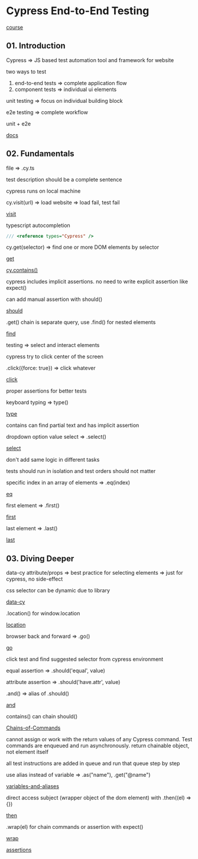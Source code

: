 # Cypress End-to-End Testing

[course](https://www.udemy.com/course/cypress-end-to-end-testing-getting-started/)

## 01. Introduction

Cypress => JS based test automation tool and framework for website

two ways to test

1. end-to-end tests => complete application flow
2. component tests => individual ui elements

unit testing => focus on individual building block

e2e testing => complete workflow

unit + e2e

[docs](https://docs.cypress.io/guides/overview/why-cypress)

## 02. Fundamentals

file => .cy.ts

test description should be a complete sentence

cypress runs on local machine

cy.visit(url) => load website => load fail, test fail

[visit](https://docs.cypress.io/api/commands/visit)

typescript autocompletion

```js
/// <reference types="Cypress" />
```

cy.get(selector) => find one or more DOM elements by selector

[get](https://docs.cypress.io/api/commands/get)

[cy.contains()](https://docs.cypress.io/api/commands/contains)

cypress includes implicit assertions. no need to write explicit assertion like expect()

can add manual assertion with should()

[should](https://docs.cypress.io/api/commands/should)

.get() chain is separate query, use .find() for nested elements

[find](https://docs.cypress.io/api/commands/find)

testing => select and interact elements

cypress try to click center of the screen

.click({force: true}) => click whatever

[click](https://docs.cypress.io/api/commands/click)

proper assertions for better tests

keyboard typing => type()

[type](https://docs.cypress.io/api/commands/type)

contains can find partial text and has implicit assertion

dropdown option value select => .select()

[select](https://docs.cypress.io/api/commands/select)

don't add same logic in different tasks

tests should run in isolation and test orders should not matter

specific index in an array of elements => .eq(index)

[eq](https://docs.cypress.io/api/commands/eq)

first element => .first()

[first](https://docs.cypress.io/api/commands/first)

last element => .last()

[last](https://docs.cypress.io/api/commands/last)

## 03. Diving Deeper

data-cy attribute/props => best practice for selecting elements => just for cypress, no side-effect

css selector can be dynamic due to library

[data-cy](https://docs.cypress.io/guides/references/best-practices#Selecting-Elements)

.location() for window.location

[location](https://docs.cypress.io/api/commands/location)

browser back and forward => .go()

[go](https://docs.cypress.io/api/commands/go)

click test and find suggested selector from cypress environment

equal assertion => .should('equal', value)

attribute assertion => .should('have.attr', value)

.and() => alias of .should()

[and](https://docs.cypress.io/api/commands/and)

contains() can chain should()

[Chains-of-Commands](https://docs.cypress.io/guides/core-concepts/introduction-to-cypress#Chains-of-Commands)

cannot assign or work with the return values of any Cypress command. Test commands are enqueued and run asynchronously. return chainable object, not element itself

all test instructions are added in queue and run that queue step by step

use alias instead of variable => .as("name"), .get("@name")

[variables-and-aliases](https://docs.cypress.io/guides/core-concepts/variables-and-aliases)

direct access subject (wrapper object of the dom element) with .then((el) => {})

[then](https://docs.cypress.io/api/commands/then)

.wrap(el) for chain commands or assertion with expect()

[wrap](https://docs.cypress.io/api/commands/wrap)

[assertions](https://docs.cypress.io/guides/references/assertions)

